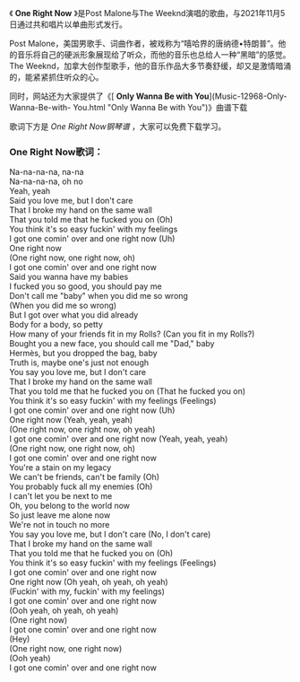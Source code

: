 

《 **One Right Now** 》是Post Malone与The Weeknd演唱的歌曲，与2021年11月5日通过共和唱片以单曲形式发行。

Post
Malone，美国男歌手、词曲作者，被戏称为“嘻哈界的唐纳德•特朗普”。他的音乐将自己的硬派形象展现给了听众，而他的音乐也总给人一种“黑暗”的感觉。The
Weeknd，加拿大创作型歌手，他的音乐作品大多节奏舒缓，却又是激情暗涌的，能紧紧抓住听众的心。

同时，网站还为大家提供了《[ **Only Wanna Be with You**](Music-12968-Only-Wanna-Be-with-
You.html "Only Wanna Be with You")》曲谱下载

歌词下方是 _One Right Now钢琴谱_ ，大家可以免费下载学习。

### One Right Now歌词：

Na-na-na-na, na-na  
Na-na-na-na, oh no  
Yeah, yeah  
Said you love me, but I don't care  
That I broke my hand on the same wall  
That you told me that he fucked you on (Oh)  
You think it's so easy fuckin' with my feelings  
I got one comin' over and one right now (Uh)  
One right now  
(One right now, one right now, oh)  
I got one comin' over and one right now  
Said you wanna have my babies  
I fucked you so good, you should pay me  
Don't call me "baby" when you did me so wrong  
(When you did me so wrong)  
But I got over what you did already  
Body for a body, so petty  
How many of your friends fit in my Rolls? (Can you fit in my Rolls?)  
Bought you a new face, you should call me "Dad," baby  
Hermès, but you dropped the bag, baby  
Truth is, maybe one's just not enough  
You say you love me, but I don't care  
That I broke my hand on the same wall  
That you told me that he fucked you on (That he fucked you on)  
You think it's so easy fuckin' with my feelings (Feelings)  
I got one comin' over and one right now (Uh)  
One right now (Yeah, yeah, yeah)  
(One right now, one right now, oh yeah)  
I got one comin' over and one right now (Yeah, yeah, yeah)  
(One right now, one right now, oh)  
I got one comin' over and one right now  
You're a stain on my legacy  
We can't be friends, can't be family (Oh)  
You probably fuck all my enemies (Oh)  
I can't let you be next to me  
Oh, you belong to the world now  
So just leave me alone now  
We're not in touch no more  
You say you love me, but I don't care (No, I don't care)  
That I broke my hand on the same wall  
That you told me that he fucked you on (Oh)  
You think it's so easy fuckin' with my feelings (Feelings)  
I got one comin' over and one right now  
One right now (Oh yeah, oh yeah, oh yeah)  
(Fuckin' with my, fuckin' with my feelings)  
I got one comin' over and one right now  
(Ooh yeah, oh yeah, oh yeah)  
(One right now)  
I got one comin' over and one right now  
(Hey)  
(One right now, one right now)  
(Ooh yeah)  
I got one comin' over and one right now

